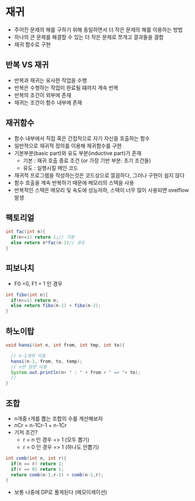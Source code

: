 # 재귀

- 주어진 문제의 해를 구하기 위해 동일하면서 더 작은 문제의 해를 이용하는 방법
- 하나의 큰 문제를 해결할 수 있는 더 작은 문제로 쪼개고 결과들을 결합
- 재귀 함수로 구현

## 반복 VS 재귀

- 반복과 재귀는 유사한 작업을 수행
- 반복은 수행하는 작업이 완료될 떄까지 계속 반복
- 반복의 조건이 외부에 존재
- 재귀는 조건이 함수 내부에 존재

## 재귀함수

- 함수 내부에서 직접 혹은 간접적으로 자기 자신을 호출하는 함수
- 일반적으로 재귀적 정의를 이용해 재귀함수를 구현
- 기본부분(basic part)와 유도 부분(inductive part)가 존재
  - 기본 : 재귀 호출 종료 조건 (or 가장 기반 부분: 초기 조건들)
  - 유도 : 실행시킬 메인 코드
- 재귀적 프로그램을 작성하는것은 코드상으로 깔끔하다, 그러나 구현이 쉽지 않다
- 함수 호출을 계속 반복하기 때문에 메모리의 스택을 사용
- 반복적인 스택은 메모리 및 속도에 성능저하, 스택이 너무 많이 사용되면 ovelflow 발생

## 팩토리얼

```java
int fac(int n){
  if(n<=1) return 1;// 기본
  else return n*fac(n-1)// 유도
}
```

## 피보나치

- F0 =0, F1 = 1 인 경우

```java
int fibo(int n){
  if(n<=1) return n;
  else return fibo(n-1) + fibo(n-2);
}
```

## 하노이탑

```java
void hanoi(int n, int from, int tmp, int to){

  // n-1개의 이동
  hanoi(n-1, from, to, temp);
  // n번 원판 이동
  System.out.println(n+ " : " + from + " => "+ to);
  //
}
```

## 조합

- n개중 r개를 뽑는 조합의 수를 계산해보자
- nCr = n-1Cr-1 + n-1Cr
- 기저 조건?
  - r = n 인 경우 => 1 (모두 뽑기)
  - r = 0 인 경우 => 1 (하나도 안뽑기)

```java
int comb(int n, int r){
  if(n == r) return 1;
  if(r == 0) return 1;
  return comb(n-1,r-1) + comb(n-1,r);
}
```

- 보통 나중에 DP로 풀게된다 (메모이제이션)
